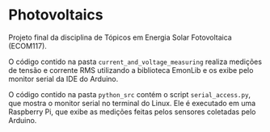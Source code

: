 # Photovoltaics

Projeto final da disciplina de Tópicos em Energia Solar Fotovoltaica (ECOM117). 

O código contido na pasta `current_and_voltage_measuring` realiza medições de tensão e corrente RMS utilizando a biblioteca EmonLib e os exibe pelo monitor serial da IDE do Arduino.

O código contido na pasta `python_src` contém o script `serial_access.py`, que mostra o monitor serial no terminal do Linux. Ele é executado em uma Raspberry Pi, que exibe as medições feitas pelos sensores coletadas pelo Arduino. 
